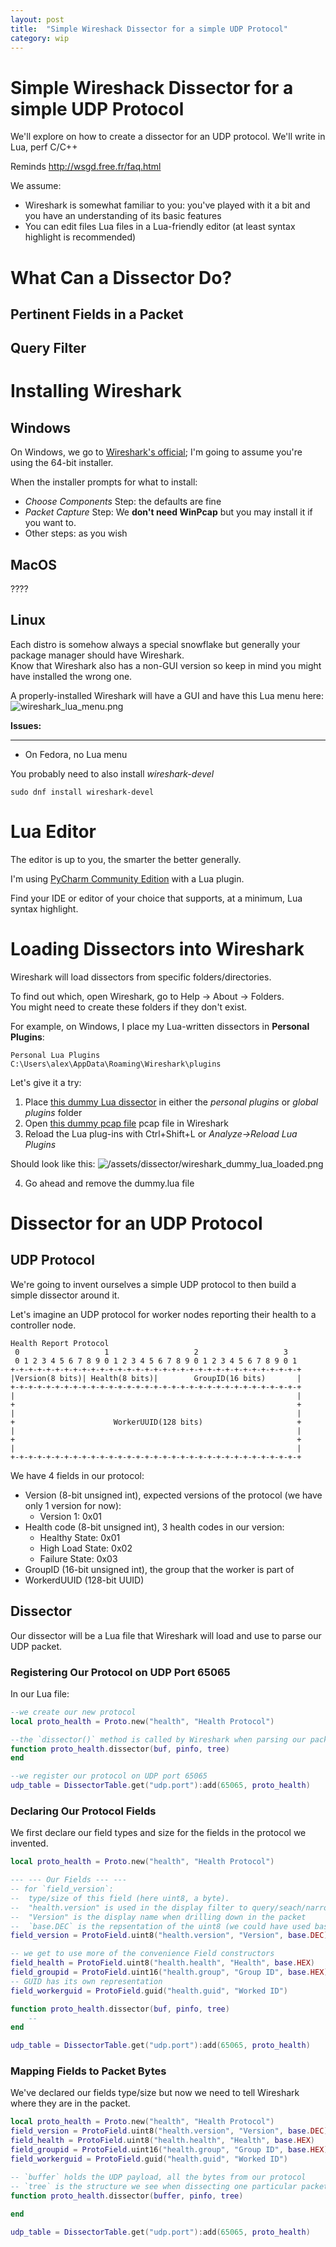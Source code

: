 ```yaml
---
layout: post
title:  "Simple Wireshack Dissector for a simple UDP Protocol"
category: wip
---
```


# Simple Wireshack Dissector for a simple UDP Protocol

We'll explore on how to create a dissector for an UDP protocol.
We'll write in Lua, perf C/C++

Reminds  http://wsgd.free.fr/faq.html

We assume:
+ Wireshark is somewhat familiar to you: you've played with it a bit and you have an understanding of its basic features 
+ You can edit files Lua files in a Lua-friendly editor (at least syntax highlight is recommended)

# What Can a Dissector Do?



## Pertinent Fields in a Packet

## Query Filter



# Installing Wireshark
## Windows
On Windows, we go to [Wireshark's official](https://www.wireshark.org/download.html); I'm going to assume you're using the 64-bit installer.

When the installer prompts for what to install:
+ *Choose Components* Step: the defaults are fine
+ *Packet Capture* Step: We **don't need WinPcap** but you may install it if you want to.
+ Other steps: as you wish

## MacOS

????

## Linux
Each distro is somehow always a special snowflake but generally your package manager should have Wireshark.   
Know that Wireshark also has a non-GUI version so keep in mind you might have installed the wrong one.

A properly-installed Wireshark will have a GUI and have this Lua menu here:
![wireshark_lua_menu.png](/assets/dissector/wireshark_lua_menu.png)

**Issues:**

---
+ On Fedora, no Lua menu  

You probably need to also install *wireshark-devel*

```
sudo dnf install wireshark-devel
 ```

# Lua Editor
The editor is up to you, the smarter the better generally.

I'm using [PyCharm Community Edition](https://www.jetbrains.com/pycharm/download/) with a Lua plugin.

Find your IDE or editor of your choice that supports, at a minimum, Lua syntax highlight.

# Loading Dissectors into Wireshark
Wireshark will load dissectors from specific folders/directories.

To find out which, open Wireshark, go to Help -> About -> Folders.  
You might need to create these folders if they don't exist.

For example, on Windows, I place my Lua-written dissectors in **Personal Plugins**:
```
Personal Lua Plugins		C:\Users\alex\AppData\Roaming\Wireshark\plugins
```

Let's give it a try:
1. Place [this dummy Lua dissector](/assets/dissector/dummy.lua) in either the *personal plugins* or *global plugins* folder
2. Open [this dummy pcap file](/assets/dissector/dummy.pcap) pcap file in Wireshark
3. Reload the Lua plug-ins with Ctrl+Shift+L or *Analyze->Reload Lua Plugins*

Should look like this:
![/assets/dissector/wireshark_dummy_lua_loaded.png](/assets/dissector/wireshark_dummy_lua_loaded.png)

4. Go ahead and remove the dummy.lua file

# Dissector for an UDP Protocol
## UDP Protocol 
We're going to invent ourselves a simple UDP protocol to then build a simple dissector around it.

Let's imagine an UDP protocol for worker nodes reporting their health to a controller node.
```
Health Report Protocol
 0                   1                   2                   3
 0 1 2 3 4 5 6 7 8 9 0 1 2 3 4 5 6 7 8 9 0 1 2 3 4 5 6 7 8 9 0 1
+-+-+-+-+-+-+-+-+-+-+-+-+-+-+-+-+-+-+-+-+-+-+-+-+-+-+-+-+-+-+-+-+
|Version(8 bits)| Health(8 bits)|        GroupID(16 bits)       |
+-+-+-+-+-+-+-+-+-+-+-+-+-+-+-+-+-+-+-+-+-+-+-+-+-+-+-+-+-+-+-+-+
|                                                               |
+                                                               +
|                                                               |
+                      WorkerUUID(128 bits)                     +
|                                                               |
+                                                               +
|                                                               |
+-+-+-+-+-+-+-+-+-+-+-+-+-+-+-+-+-+-+-+-+-+-+-+-+-+-+-+-+-+-+-+-+
```
We have 4 fields in our protocol:  
+ Version (8-bit unsigned int), expected versions of the protocol (we have only 1 version for now):
    + Version 1: 0x01
+ Health code (8-bit unsigned int), 3 health codes in our version:
    + Healthy State: 0x01
    + High Load State: 0x02
    + Failure State: 0x03
+ GroupID (16-bit unsigned int), the group that the worker is part of
+ WorkerdUUID (128-bit UUID)

## Dissector
Our dissector will be a Lua file that Wireshark will load and use to parse our UDP packet.

### Registering Our Protocol on UDP Port 65065
In our Lua file:
```Lua
--we create our new protocol
local proto_health = Proto.new("health", "Health Protocol")

--the `dissector()` method is called by Wireshark when parsing our packets
function proto_health.dissector(buf, pinfo, tree)
end

--we register our protocol on UDP port 65065 
udp_table = DissectorTable.get("udp.port"):add(65065, proto_health)
```

### Declaring Our Protocol Fields
We first declare our field types and size for the fields in the protocol we invented.

```Lua
local proto_health = Proto.new("health", "Health Protocol")

--- --- Our Fields --- ---
-- for `field_version`:
--  type/size of this field (here uint8, a byte).
--  "health.version" is used in the display filter to query/seach/narrow down a list of packets (e.g. health.version == 1)
--  "Version" is the display name when drilling down in the packet
--  `base.DEC` is the repsentation of the uint8 (we could have used base.HEX)
field_version = ProtoField.uint8("health.version", "Version", base.DEC)

-- we get to use more of the convenience Field constructors
field_health = ProtoField.uint8("health.health", "Health", base.HEX)
field_groupid = ProtoField.uint16("health.group", "Group ID", base.HEX)
-- GUID has its own representation
field_workerguid = ProtoField.guid("health.guid", "Worked ID")

function proto_health.dissector(buf, pinfo, tree)
    --
end

udp_table = DissectorTable.get("udp.port"):add(65065, proto_health)
```

### Mapping Fields to Packet Bytes
We've declared our fields type/size but now we need to tell Wireshark where they are in the packet.
```Lua
local proto_health = Proto.new("health", "Health Protocol")
field_version = ProtoField.uint8("health.version", "Version", base.DEC)
field_health = ProtoField.uint8("health.health", "Health", base.HEX)
field_groupid = ProtoField.uint16("health.group", "Group ID", base.HEX)
field_workerguid = ProtoField.guid("health.guid", "Worked ID")

-- `buffer` holds the UDP payload, all the bytes from our protocol
-- `tree` is the structure we see when dissecting one particular packet
function proto_health.dissector(buffer, pinfo, tree)
    
end

udp_table = DissectorTable.get("udp.port"):add(65065, proto_health)
```

